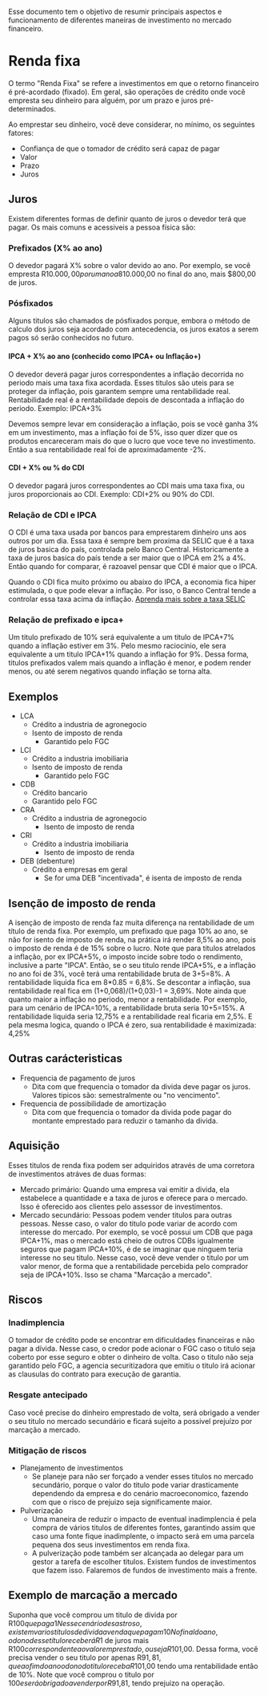Esse documento tem o objetivo de resumir principais aspectos e funcionamento de diferentes maneiras de investimento no mercado financeiro.

# Renda fixa

O termo "Renda Fixa" se refere a investimentos em que o retorno financeiro é pré-acordado (fixado). Em geral, são operações de crédito onde você empresta seu dinheiro para alguém, por um prazo e juros pré-determinados.

Ao emprestar seu dinheiro, você deve considerar, no mínimo, os seguintes fatores:
- Confiança de que o tomador de crédito será capaz de pagar
- Valor
- Prazo
- Juros

## Juros
Existem diferentes formas de definir quanto de juros o devedor terá que pagar. Os mais comuns e acessiveis a pessoa física são:

### Prefixados (X% ao ano)
O devedor pagará X% sobre o valor devido ao ano.
Por exemplo, se você empresta R$10.000,00 por um ano a 8% ao ano, o devedor terá que devolver os R$10.000,00 no final do ano, mais $800,00 de juros.

### Pósfixados
Alguns titulos são chamados de pósfixados porque, embora o método de calculo dos juros seja acordado com antecedencia, os juros exatos a serem pagos só serão conhecidos no futuro.

#### IPCA + X% ao ano (conhecido como IPCA+ ou Inflação+)

O devedor deverá pagar juros correspondentes a inflação decorrida no periodo mais uma taxa fixa acordada. Esses titulos são uteis para se proteger da inflação, pois garantem sempre uma rentabilidade real.
Rentabilidade real é a rentabilidade depois de descontada a inflação do periodo.
Exemplo: IPCA+3%

Devemos sempre levar em consideração a inflação, pois se você ganha 3% em um investimento, mas a inflação foi de 5%, isso quer dizer que os produtos encareceram mais do que o lucro que voce teve no investimento.
Então a sua rentabilidade real foi de aproximadamente -2%.

#### CDI + X% ou % do CDI
O devedor pagará juros correspondentes ao CDI mais uma taxa fixa, ou juros proporcionais ao CDI.
Exemplo: CDI+2% ou 90% do CDI.

### Relação de CDI e IPCA
O CDI é uma taxa usada por bancos para emprestarem dinheiro uns aos outros por um dia. Essa taxa é sempre bem proxima da SELIC que é a taxa de juros basica do país, controlada pelo Banco Central.
Historicamente a taxa de juros basica do país tende a ser maior que o IPCA em 2% a 4%. Então quando for comparar, é razoavel pensar que CDI é maior que o IPCA.

Quando o CDI fica muito próximo ou abaixo do IPCA, a economia fica hiper estimulada, o que pode elevar a inflação. Por isso, o Banco Central tende a controlar essa taxa acima da inflação.
[Aprenda mais sobre a taxa SELIC](https://www.bcb.gov.br/controleinflacao/taxaselic)

### Relação de prefixado e ipca+
Um titulo prefixado de 10% será equivalente a um titulo de IPCA+7% quando a inflação estiver em 3%. Pelo mesmo raciocinio, ele sera equivalente a um titulo IPCA+1% quando a inflação for 9%. Dessa forma, titulos prefixados valem mais quando a inflação é menor, e podem render menos, ou até serem negativos quando inflação se torna alta.

## Exemplos	
- LCA
  - Crédito a industria de agronegocio
  - Isento de imposto de renda
	- Garantido pelo FGC
- LCI
  - Crédito a industria imobiliaria
  - Isento de imposto de renda
	- Garantido pelo FGC
- CDB
  - Crédito bancario
  - Garantido pelo FGC
- CRA
  - Crédito a industria de agronegocio
	- Isento de imposto de renda
- CRI
  - Crédito a industria imobiliaria
	- Isento de imposto de renda
- DEB (debenture)
   - Crédito a empresas em geral
	 - Se for uma DEB "incentivada", é isenta de imposto de renda



## Isenção de imposto de renda
A isenção de imposto de renda faz muita diferença na rentabilidade de um título de renda fixa. Por exemplo, um prefixado que paga 10% ao ano, se não for isento de imposto de renda, na prática irá render 8,5% ao ano, pois o imposto de renda é de 15% sobre o lucro.
Note que para titulos atrelados a inflação, por ex IPCA+5%, o imposto incide sobre todo o rendimento, inclusive a parte "IPCA".
Então, se o seu titulo rende IPCA+5%, e a inflação no ano foi de 3%, você terá uma rentabilidade bruta de 3+5=8%. A rentabilidade liquida fica em 8*0.85 = 6,8%. Se descontar a inflação, sua rentabilidade real fica em (1+0,068)/(1+0,03)-1 = 3,69%.
Note ainda que quanto maior a inflação no periodo, menor a rentabilidade. Por exemplo, para um cenário de IPCA=10%, a rentabilidade bruta seria 10+5=15%. A rentabilidade liquida seria 12,75% e a rentabilidade real ficaria em 2,5%.
E pela mesma logica, quando o IPCA é zero, sua rentabilidade é maximizada: 4,25%

## Outras carácteristicas
- Frequencia de pagamento de juros
  - Dita com que frequencia o tomador da divida deve pagar os juros. Valores tipicos são: semestralmente ou "no vencimento".
- Frequencia de possibilidade de amortização
  - Dita com que frequencia o tomador da divida pode pagar do montante emprestado para reduzir o tamanho da divida.

## Aquisição
Esses titulos de renda fixa podem ser adquiridos através de uma corretora de investimentos atráves de duas formas:
- Mercado primário: Quando uma empresa vai emitir a divida, ela estabelece a quantidade e a taxa de juros e oferece para o mercado. Isso é oferecido aos clientes pelo assessor de investimentos.
- Mercado secundário: Pessoas podem vender titulos para outras pessoas. Nesse caso, o valor do titulo pode variar de acordo com interesse do mercado. Por exemplo, se você possui um CDB que paga IPCA+1%, mas o mercado está cheio de outros CDBs igualmente seguros que pagam IPCA+10%, é de se imaginar que ninguem teria interesse no seu titulo. Nesse caso, você deve vender o titulo por um valor menor, de forma que a rentabilidade percebida pelo comprador seja de IPCA+10%. Isso se chama "Marcação a mercado".

## Riscos
### Inadimplencia

O tomador de crédito pode se encontrar em dificuldades financeiras e não pagar a dívida. Nesse caso, o credor pode acionar o FGC caso o titulo seja coberto por esse seguro e obter o dinheiro de volta.
Caso o titulo não seja garantido pelo FGC, a agencia securitizadora que emitiu o titulo irá acionar as clausulas do contrato para execução de garantia.

### Resgate antecipado

Caso você precise do dinheiro emprestado de volta, será obrigado a vender o seu titulo no mercado secundário e ficará sujeito a possivel prejuízo por marcação a mercado.

### Mitigação de riscos
- Planejamento de investimentos
  - Se planeje para não ser forçado a vender esses titulos no mercado secundário, porque o valor do titulo pode variar drasticamente dependendo da empresa e do cenário macroeconomico, fazendo com que o risco de prejuizo seja significamente maior.
- Pulverização
  - Uma maneira de reduzir o impacto de eventual inadimplencia é pela compra de vários titulos de diferentes fontes, garantindo assim que caso uma fonte fique inadimplente, o impacto será em uma parcela pequena dos seus investimentos em renda fixa.
  - A pulverização pode também ser alcançada ao delegar para um gestor a tarefa de escolher titulos. Existem fundos de investimentos que fazem isso. Falaremos de fundos de investimento mais a frente.


## Exemplo de marcação a mercado

Suponha que você comprou um titulo de divida por R$100 que paga 1% ao ano com validade de dois anos. No ano seguinte, você decide resgatar o titulo antecipadamente vendendo-o no mercado secundário.
Nesse cenário desastroso, existem varios titulos de divida a venda que pagam 10% ao ano. Então ninguem compraria o seu titulo, a não ser que ele possa ser vendido com uma rentabilidade de 10% ao ano.
No final do ano, o dono desse título receberá R$1 de juros mais R$100 correspondente ao valor emprestado, ou seja R$101,00.
Dessa forma, você precisa vender o seu titulo por apenas R$91,81, que ao fim do ano o dono do titulo receba R$101,00 tendo uma rentabilidade então de 10%.
Note que você comprou o titulo por $100 e será obrigado a vender por R$91,81, tendo prejuizo na operação.

